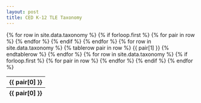 ```yaml
---
layout: post
title: CED K-12 TLE Taxonomy
---
```


<script>
    $(document).ready(function () {
    $('#example').DataTable();
});
</script>



<table id="example" class="display" style="width:100%">
        <thead>
            {% for row in site.data.taxonomy %}
            {% if forloop.first %}
                <tr>
                    {% for pair in row %}
                        <th>{{ pair[0] }}</th>
                    {% endfor %}
                </tr>
            {% endif %}
            {% endfor %}
        </thead>
        <tbody>
        {% for row in site.data.taxonomy %}
            {% tablerow pair in row %}
            {{ pair[1] }}
            {% endtablerow %}
        {% endfor %}
        </tbody>
        <tfoot>
            {% for row in site.data.taxonomy %}
            {% if forloop.first %}
                <tr>
                    {% for pair in row %}
                        <th>{{ pair[0] }}</th>
                    {% endfor %}
                </tr>
            {% endif %}
            {% endfor %}
        </tfoot>
    </table>